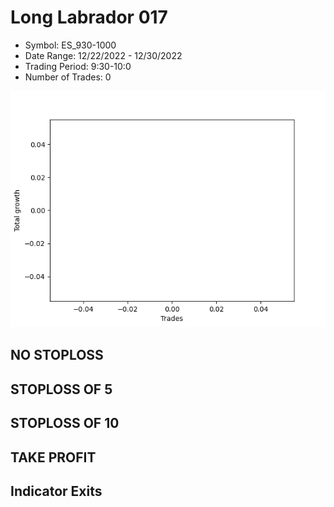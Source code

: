 # Long Labrador 017 
- Symbol: ES_930-1000
- Date Range: 12/22/2022 - 12/30/2022
- Trading Period: 9:30-10:0
- Number of Trades: 0

![Plot](LongLabrador017ES_930-1000.png)
## NO STOPLOSS














## STOPLOSS OF 5














## STOPLOSS OF 10














## TAKE PROFIT











## Indicator Exits


